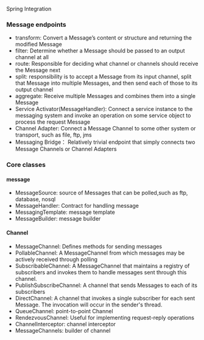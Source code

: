 Spring Integration

### Message endpoints

* transform: Convert a Message’s content or structure and returning the modified Message
* filter: Determine whether a Message should be passed to an output channel at all
* route: Responsible for deciding what channel or channels should receive the Message next
* split: responsibility is to accept a Message from its input channel, split that Message into multiple Messages, and then send each of those to its output channel
* aggregate: Receive multiple Messages and combines them into a single Message
* Service Activator(MessageHandler):  Connect a service instance to the messaging system  and invoke an operation on some service object to process the request Message
* Channel Adapter: Connect a Message Channel to some other system or transport, such as file, ftp, jms
* Messaging Bridge： Relatively trivial endpoint that simply connects two Message Channels or Channel Adapters

### Core classes

#### message
* MessageSource: source of  Messages that can be polled,such as ftp, database, nosql
* MessageHandler: Contract for handling message
* MessagingTemplate: message template
* MessageBuilder: message builder

#### Channel
* MessageChannel: Defines methods for sending messages
* PollableChannel: A  MessageChannel from which messages may be actively received through polling
* SubscribableChannel: A MessageChannel that maintains a registry of subscribers and invokes them to handle messages sent through this channel.
* PublishSubscribeChannel: A channel that sends Messages to each of its subscribers
* DirectChannel: A channel that invokes a single subscriber for each sent Message. The invocation will occur in the sender's thread.
* QueueChannel: point-to-point Channel
* RendezvousChannel: Useful for implementing request-reply operations
* ChannelInterceptor: channel interceptor
* MessageChannels: builder of channel
